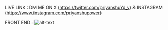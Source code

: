 
LIVE LINK : DM ME ON X (https://twitter.com/priyanshuYd_v) & INSTAGRAM (https://www.instagram.com/priyanshupower)

FRONT END : 
![alt-text](https://github.com/priyanshuyadav07804/URL_SHORTLY/assets/80442935/22668efd-5f01-4183-b6cd-c9b7b5bd5416)
